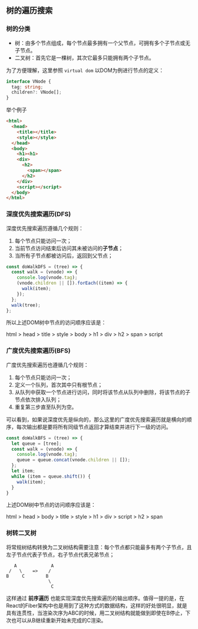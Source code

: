 ## 树的遍历搜索

### 树的分类

+ 树：由多个节点组成，每个节点最多拥有一个父节点，可拥有多个子节点或无子节点。
+ 二叉树：首先它是一棵树，其次它最多只能拥有两个子节点。

为了方便理解，这里参照 `virtual dom` 以DOM为例进行节点的定义：

```typescript
interface VNode {
  tag: string;
  children?: VNode[];
}
```

举个例子

```html
<html>
  <head>
    <title></title>
    <style></style>
  </head>
  <body>
    <h1><h1>
    <div>
      <h2>
        <span></span>
      </h2>
    </div>
    <script></script>
  </body>
</html>
```

### 深度优先搜索遍历(DFS)

深度优先搜索遍历遵循几个规则：

1. 每个节点只能访问一次；
2. 当前节点访问结束后访问其未被访问的**子节点**；
3. 当所有子节点都被访问后，返回到父节点；

```javascript
const doWalkDFS = (tree) => {
  const walk = (vnode) => {
    console.log(vnode.tag);
    (vnode.children || []).forEach((item) => {
      walk(item);
    });
  };
  walk(tree);
};
```
所以上述DOM树中节点的访问顺序应该是：

html > head > title > style > body > h1 > div > h2 > span > script

### 广度优先搜索遍历(BFS)

广度优先搜索遍历也遵循几个规则：

1. 每个节点只能访问一次；
2. 定义一个队列，首次其中只有根节点；
3. 从队列中获取一个节点进行访问，同时将该节点从队列中删除，将该节点的子节点依次排入队列；
4. 重复第三步直至队列为空。

可以看到，如果说深度优先是纵向的，那么这里的广度优先搜索遍历就是横向的顺序，每次输出都是要将所有同级节点返回才算结束并进行下一级的访问。

```javascript
const doWalkBFS = (tree) => {
  let queue = [tree];
  const walk = (vnode) => {
    console.log(vnode.tag);
    queue = queue.concat(vnode.children || []);
  };
  let item;
  while (item = queue.shift()) {
    walk(item);
  }
}
```

上述DOM树中节点的访问顺序应该是：

html > head > body > title > style > h1 > div > script > h2 > span

### 树转二叉树

将常规树结构转换为二叉树结构需要注意：每个节点都只能最多有两个子节点，且左子节点代表子节点，右子节点代表兄弟节点；

```
   A             A
 /   \    =>    /
B     C        B
                \
                 C
```

这样通过 **前序遍历** 也能实现深度优先搜索遍历的输出顺序。值得一提的是，在React的Fiber架构中也是用到了这种方式的数据结构，这样的好处很明显，就是具有连贯性，当渲染次序为ABC的时候，用二叉树结构就能做到即使在B停止，下次也可以从B继续重新开始未完成的C渲染。